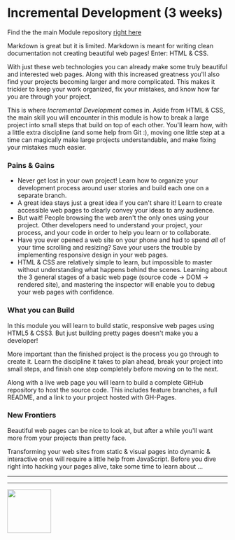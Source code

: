 # Incremental Development (3 weeks)

Find the the main Module repository [right here](https://github.com/HackYourFutureBelgium/incremental-development/)


Markdown is great but it is limited. Markdown is meant for writing clean documentation not creating beautiful web pages!  Enter: HTML & CSS.

With just these web technologies you can already make some truly beautiful and interested web pages.  Along with this increased greatness you'll also find your projects becoming larger and more complicated.  This makes it trickier to keep your work organized, fix your mistakes, and know how far you are through your project.

This is where _Incremental Development_ comes in.  Aside from HTML & CSS, the main skill you will encounter in this module is how to break a large project into small steps that build on top of each other.  You'll learn how, with a little extra discipline (and some help from Git :),  moving one little step at a time can magically make large projects understandable, and make fixing your mistakes much easier.

### Pains & Gains

* Never get lost in your own project!  Learn how to organize your development process around user stories and build each one on a separate branch.
* A great idea stays just a great idea if you can't share it! Learn to create accessible web pages to clearly convey your ideas to any audience.
* But wait!  People browsing the web aren't the only ones using your project.  Other developers need to understand your project, your process, and your code in order to help you learn or to collaborate.
* Have you ever opened a web site on your phone and had to spend _all_ of your time scrolling and resizing?  Save your users the trouble by implementing responsive design in your web pages.
* HTML & CSS are relatively simple to learn, but impossible to master without understanding what happens behind the scenes.  Learning about the 3 general stages of a basic web page (source code -> DOM -> rendered site), and mastering the inspector will enable you to debug your web pages with confidence.

### What you can Build

In this module you will learn to build static, responsive web pages using HTML5 & CSS3.  But just building pretty pages doesn't make you a developer!

More important than the finished project is the process you go through to create it. Learn the discipline it takes to plan ahead, break your project into small steps, and finish one step completely before moving on to the next.

Along with a live web page you will learn to build a complete GitHub repository to host the source code.  This includes feature branches, a full README, and a link to your project hosted with GH-Pages.

### New Frontiers

Beautiful web pages can be nice to look at, but after a while you'll want more from your projects than pretty face.

Transforming your web sites from static & visual pages into dynamic & interactive ones will require a little help from JavaScript.  Before you dive right into hacking your pages alive, take some time to learn about ...

<hr>
<hr>
<a href="https://hackyourfuture.be" target="_blank"><img
    src="https://user-images.githubusercontent.com/18554853/63941625-4c7c3d00-ca6c-11e9-9a76-8d5e3632fe70.jpg"
    width="100" height="100"></a>
